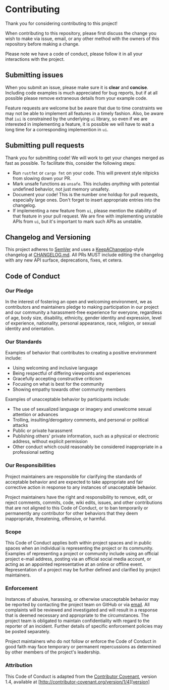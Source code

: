 # Contributing

Thank you for considering contributing to this project!


When contributing to this repository, please first discuss the change you wish to 
make via issue, email, or any other method with the owners of this repository 
before making a change. 

Please note we have a code of conduct, please follow it in all your interactions 
with the project.

## Submitting issues

When you submit an issue, please make sure it is **clear** and **concise**.
Including code examples is much appreciated for bug reports, but if at all possible
please remove extraneous details from your example code.

Feature requests are welcome but be aware that due to time constraints we may not
be able to implement all features in a timely fashion. Also, be aware that `iui`
is constrained by the underlying `ui` library, so even if we are interested in
implementing a feature, it is possible we will have to wait a long time for
a corresponding implemention in `ui`.

## Submitting pull requests

Thank you for submitting code! We will work to get your changes merged as fast as
possible. To facilitate this, consider the following steps:

* Run `rustfmt` or `cargo fmt` on your code. This will prevent style nitpicks
from slowing down your PR.
* Mark unsafe functions as `unsafe`. This includes _anything_ with potential
undefined behavior, not just memory unsafety.
* Document your code! This is the number one holdup for pull requests, especially
large ones. Don't forget to insert appropriate entries into the changelog.
* If implementing a new feature from `ui`, please mention the stability of that
feature in your pull request. We are fine with implementing unstable APIs from
`ui`, but it's important to mark such APIs as unstable.

## Changelog and Versioning

This project adheres to [SemVer](https://semver.org) and uses a 
[KeepAChangelog](https://keepachangelog.com)-style changelog at 
[CHANGELOG.md](CHANGELOG.md). All PRs MUST include editing the changelog with any
new API surface, deprecations, fixes, et cetera.

## Code of Conduct

### Our Pledge

In the interest of fostering an open and welcoming environment, we as
contributors and maintainers pledge to making participation in our project and
our community a harassment-free experience for everyone, regardless of age, body
size, disability, ethnicity, gender identity and expression, level of experience,
nationality, personal appearance, race, religion, or sexual identity and
orientation.

### Our Standards

Examples of behavior that contributes to creating a positive environment
include:

* Using welcoming and inclusive language
* Being respectful of differing viewpoints and experiences
* Gracefully accepting constructive criticism
* Focusing on what is best for the community
* Showing empathy towards other community members

Examples of unacceptable behavior by participants include:

* The use of sexualized language or imagery and unwelcome sexual attention or
advances
* Trolling, insulting/derogatory comments, and personal or political attacks
* Public or private harassment
* Publishing others' private information, such as a physical or electronic
  address, without explicit permission
* Other conduct which could reasonably be considered inappropriate in a
  professional setting

### Our Responsibilities

Project maintainers are responsible for clarifying the standards of acceptable
behavior and are expected to take appropriate and fair corrective action in
response to any instances of unacceptable behavior.

Project maintainers have the right and responsibility to remove, edit, or
reject comments, commits, code, wiki edits, issues, and other contributions
that are not aligned to this Code of Conduct, or to ban temporarily or
permanently any contributor for other behaviors that they deem inappropriate,
threatening, offensive, or harmful.

### Scope

This Code of Conduct applies both within project spaces and in public spaces
when an individual is representing the project or its community. Examples of
representing a project or community include using an official project e-mail
address, posting via an official social media account, or acting as an appointed
representative at an online or offline event. Representation of a project may be
further defined and clarified by project maintainers.

### Enforcement

Instances of abusive, harassing, or otherwise unacceptable behavior may be
reported by contacting the project team on GitHub or via [email](mailto:lfstindall@gmail.com). All
complaints will be reviewed and investigated and will result in a response that
is deemed necessary and appropriate to the circumstances. The project team is
obligated to maintain confidentiality with regard to the reporter of an incident.
Further details of specific enforcement policies may be posted separately.

Project maintainers who do not follow or enforce the Code of Conduct in good
faith may face temporary or permanent repercussions as determined by other
members of the project's leadership.

### Attribution

This Code of Conduct is adapted from the [Contributor Covenant][homepage], version 1.4,
available at [http://contributor-covenant.org/version/1/4][version]

[homepage]: http://contributor-covenant.org
[version]: http://contributor-covenant.org/version/1/4/
